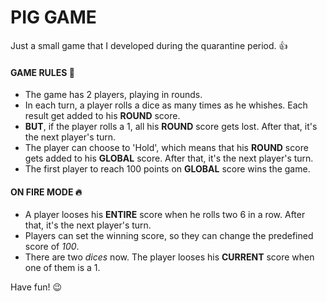 # PIG GAME
Just a small game that I developed during the quarantine period. :+1:

#### GAME RULES :memo:
- The game has 2 players, playing in rounds.
- In each turn, a player rolls a dice as many times as he whishes. Each result get added to his **ROUND** score.
- **BUT**, if the player rolls a 1, all his **ROUND** score gets lost. After that, it's the next player's turn.
- The player can choose to 'Hold', which means that his **ROUND** score gets added to his **GLOBAL** score. After that, it's the next player's turn.
- The first player to reach 100 points on **GLOBAL** score wins the game.

#### ON FIRE MODE :fire:
- A player looses his **ENTIRE** score when he rolls two 6 in a row. After that, it's the next player's turn. 
- Players can set the winning score, so they can change the predefined score of *100*. 
- There are two *dices* now. The player looses his **CURRENT** score when one of them is a 1. 

Have fun! :wink:
